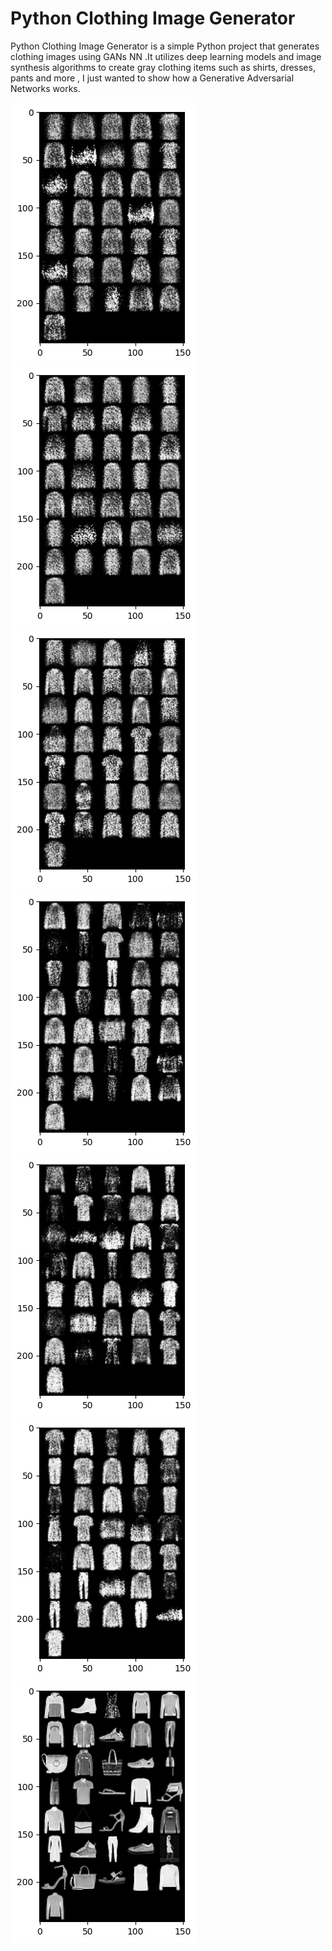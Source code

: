 # Python Clothing Image Generator
Python Clothing Image Generator is a simple Python project that generates clothing images using GANs NN .It utilizes deep learning models and image synthesis algorithms to create gray clothing  items such as shirts, dresses, pants and more , I just wanted to show how a Generative Adversarial Networks works.



![](img/output1.png)
![](img/output2.png)
![](img/output3.png)
![](img/output4.png)
![](img/output5.png)
![](img/output6.png)
![](img/output7.png)
